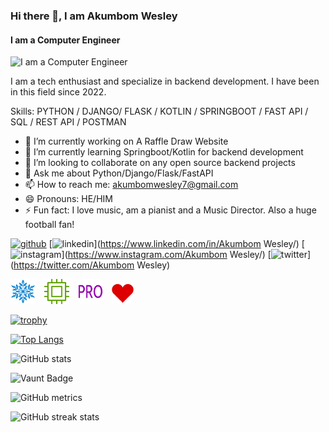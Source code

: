 ### Hi there 👋, I am Akumbom Wesley
#### I am a Computer Engineer
![I am a Computer Engineer](https://arturssmirnovs.github.io/github-profile-readme-generator/images/banner.png)

I am a tech enthusiast and specialize in backend development. I have been in this field since 2022.

Skills: PYTHON / DJANGO/ FLASK / KOTLIN / SPRINGBOOT / FAST API / SQL / REST API / POSTMAN 

- 🔭 I’m currently working on A Raffle Draw Website 
- 🌱 I’m currently learning Springboot/Kotlin for backend development 
- 👯 I’m looking to collaborate on any open source backend projects 
- 💬 Ask me about Python/Django/Flask/FastAPI 
- 📫 How to reach me: akumbomwesley7@gmail.com 
- 😄 Pronouns: HE/HIM 
- ⚡ Fun fact:  I love music, am a pianist and a Music Director. Also a huge football fan! 


[<img src='https://cdn.jsdelivr.net/npm/simple-icons@3.0.1/icons/github.svg' alt='github' height='40'>](https://github.com/Wesley-Akumbom)  [<img src='https://cdn.jsdelivr.net/npm/simple-icons@3.0.1/icons/linkedin.svg' alt='linkedin' height='40'>](https://www.linkedin.com/in/Akumbom Wesley/)  [<img src='https://cdn.jsdelivr.net/npm/simple-icons@3.0.1/icons/instagram.svg' alt='instagram' height='40'>](https://www.instagram.com/Akumbom Wesley/)  [<img src='https://cdn.jsdelivr.net/npm/simple-icons@3.0.1/icons/twitter.svg' alt='twitter' height='40'>](https://twitter.com/Akumbom Wesley)  

<a href='https://archiveprogram.github.com/'><img src='https://raw.githubusercontent.com/acervenky/animated-github-badges/master/assets/acbadge.gif' width='40' height='40'></a> <a href='https://docs.github.com/en/developers'><img src='https://raw.githubusercontent.com/acervenky/animated-github-badges/master/assets/devbadge.gif' width='40' height='40'></a> <a href='https://github.com/pricing'><img src='https://raw.githubusercontent.com/acervenky/animated-github-badges/master/assets/pro.gif' width='40' height='40'></a> <a href='https://docs.github.com/en/github/supporting-the-open-source-community-with-github-sponsors'><img src='https://raw.githubusercontent.com/acervenky/animated-github-badges/master/assets/sponsorbadge.gif' width='35' height='35'></a> 

[![trophy](https://github-profile-trophy.vercel.app/?username=Wesley-Akumbom)](https://github.com/ryo-ma/github-profile-trophy)

[![Top Langs](https://github-readme-stats.vercel.app/api/top-langs/?username=Wesley-Akumbom)](https://github.com/anuraghazra/github-readme-stats)

![GitHub stats](https://github-readme-stats.vercel.app/api?username=Wesley-Akumbom&show_icons=true)  

![Vaunt Badge](https://api.vaunt.dev/v1/github/entities/Wesley-Akumbom/contributions?format=svg&private=false)  

![GitHub metrics](https://metrics.lecoq.io/Wesley-Akumbom)  

![GitHub streak stats](https://streak-stats.demolab.com/?user=Wesley-Akumbom)  

